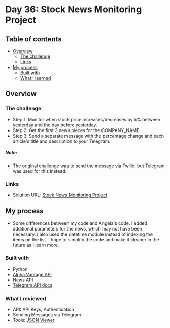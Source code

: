 # Day 36: Stock News Monitoring Project

## Table of contents

- [Overview](#overview)
  - [The challenge](#the-challenge)
  - [Links](#links)
- [My process](#my-process)
  - [Built with](#built-with)
  - [What I learned](#what-i-learned)

## Overview

### The challenge

- Step 1: Monitor when stock price increases/decreases by 5% between yesterday and the day before yesterday.
- Step 2: Get the first 3 news pieces for the COMPANY_NAME. 
- Step 3: Send a separate message with the percentage change and each article's title and description to your Telegram.  

##### Note:
- The original challenge was to send the message via Twilio, but Telegram was used for this instead.

### Links

- Solution URL: [Stock News Monitoring Project](https://github.com/Mikerniker/100_Days_of_Python/tree/main/Day36)

## My process
- Some differences between my code and Angela's code. I added additional parameters for the news, which may not have been necessary. I also used the datetime module instead of indexing the items on the list. I hope to simplify the code and make it cleaner in the future as I learn more. 

### Built with

- Python
- [Alpha Vantage API](https://www.alphavantage.co)
- [News API](https://newsapi.org)
- [Telegram API docs](https://core.telegram.org/bots/api)


### What I reviewed
- API: API Keys, Authentication
- Sending Messages via Telegram
- Tools: [JSON Viewer](http://jsonviewer.stack.hu/)